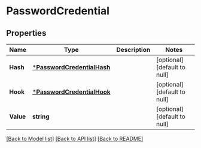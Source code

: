 # PasswordCredential

## Properties
Name | Type | Description | Notes
------------ | ------------- | ------------- | -------------
**Hash** | [***PasswordCredentialHash**](PasswordCredentialHash.md) |  | [optional] [default to null]
**Hook** | [***PasswordCredentialHook**](PasswordCredentialHook.md) |  | [optional] [default to null]
**Value** | **string** |  | [optional] [default to null]

[[Back to Model list]](../README.md#documentation-for-models) [[Back to API list]](../README.md#documentation-for-api-endpoints) [[Back to README]](../README.md)

